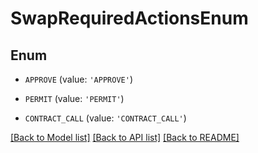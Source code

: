 # SwapRequiredActionsEnum


## Enum

* `APPROVE` (value: `'APPROVE'`)

* `PERMIT` (value: `'PERMIT'`)

* `CONTRACT_CALL` (value: `'CONTRACT_CALL'`)

[[Back to Model list]](../README.md#documentation-for-models) [[Back to API list]](../README.md#documentation-for-api-endpoints) [[Back to README]](../README.md)


